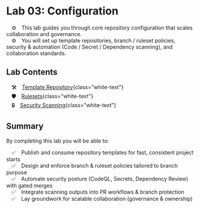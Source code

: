 # Lab 03: Configuration

&emsp;⚙️&emsp;This lab guides you through core repository configuration that scales collaboration and governance.  
&emsp;⚙️&emsp;You will set up template repositories, branch / ruleset policies, security & automation (Code / Secret / Dependency scanning), and collaboration standards.

## Lab Contents

&emsp;:hammer_and_wrench:&emsp;[Template Repository](01-Template-Repository.md){class="white-text"}  
&emsp;:shield:&emsp;[Rulesets](02-RulesSet.md){class="white-text"}  
&emsp;:lock:&emsp;[Security Scanning](03-CodeScan.md){class="white-text"}  

## Summary

By completing this lab you will be able to:

&emsp;✅&emsp;Publish and consume repository templates for fast, consistent project starts  
&emsp;✅&emsp;Design and enforce branch & ruleset policies tailored to branch purpose  
&emsp;✅&emsp;Automate security posture (CodeQL, Secrets, Dependency Review) with gated merges  
&emsp;✅&emsp;Integrate scanning outputs into PR workflows & branch protection  
&emsp;✅&emsp;Lay groundwork for scalable collaboration (governance & ownership)  

